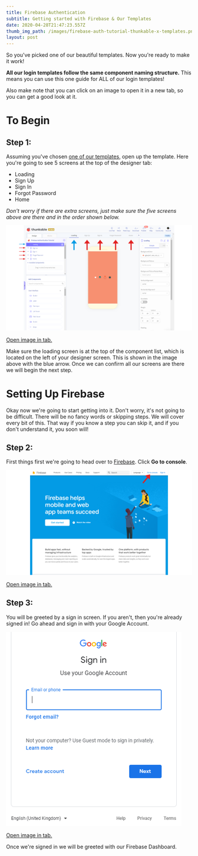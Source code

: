 ```yaml
---
title: Firebase Authentication
subtitle: Getting started with Firebase & Our Templates
date: 2020-04-28T21:47:23.557Z
thumb_img_path: /images/firebase-auth-tutorial-thunkable-x-templates.png
layout: post
---
```



So you've picked one of our beautiful templates. Now you're ready to make it work!

**All our login templates follow the same component naming structure.** This means you can use this one guide for ALL of our login templates!

Also make note that you can click on an image to open it in a new tab, so you can get a good look at it.

# To Begin

## Step 1:

Assuming you've chosen [one of our templates](/portfolio), open up the template. Here you're going to see 5 screens at the top of the designer tab:

* Loading
* Sign Up
* Sign In
* Forgot Password
* Home

*Don't worry if there are extra screens, just make sure the five screens above are there and in the order shown below.*

![Step 1](/images/step-1.png)

[Open image in tab.](/images/step-1.png)

Make sure the loading screen is at the top of the component list, which is located on the left of your designer screen. This is shown in the image above with the blue arrow. Once we can confirm all our screens are there we will begin the next step.

# Setting Up Firebase

Okay now we're going to start getting into it. Don't worry, it's not going to be difficult. There will be no fancy words or skipping steps. We will cover every bit of this. That way if you know a step you can skip it, and if you don't understand it, you soon will!

## Step 2:

First things first we're going to head over to [Firebase](https://firebase.google.com). Click **Go to console**.

![Step 2](/images/step-2.png)

[Open image in tab.](/images/step-2.png)



## Step 3:

You will be greeted by a sign in screen. If you aren't, then you're already signed in! Go ahead and sign in with your Google Account.

![Step 3](/images/step-3.png)

[Open image in tab.](/images/step-3.png)

Once we're signed in we will be greeted with our Firebase Dashboard.